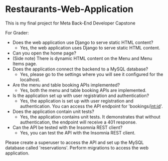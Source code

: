 # Restaurants-Web-Application
This is my final project for Meta Back-End Developer Capstone 

For Grader:
- Does the web application use Django to serve static HTML content?
  - Yes, the web application uses Django to serve static HTML content.
- Can you open the home page?
- (Side note) There is dynamic HTML content on the Menu and Menu Items page.
- Does the application connect the backend to a MySQL database?
  - Yes, please go to the settings where you will see it configured for the localhost.
- Are the menu and table booking APIs implemented?
  - Yes, both the menu and table booking APIs are implemented.
- Is the application set up with user registration and authentication?
  - Yes, the application is set up with user registration and authentication. You can access the API endpoint for 'bookings/<int:id>'.
- Does the application contain unit tests?
  - Yes, the application contains unit tests. It demonstrates that without authentication, the endpoint will receive a 401 response.
- Can the API be tested with the Insomnia REST client?
  - Yes, you can test the API with the Insomnia REST client.
  
Please create a superuser to access the API and set up the MySQL database called 'reservations'. Perform migrations to access the web application.
